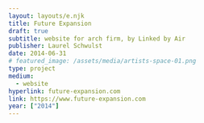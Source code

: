 ```yaml
---
layout: layouts/e.njk
title: Future Expansion
draft: true
subtitle: website for arch firm, by Linked by Air
publisher: Laurel Schwulst
date: 2014-06-31
# featured_image: /assets/media/artists-space-01.png
type: project
medium:
  - website
hyperlink: future-expansion.com
link: https://www.future-expansion.com
year: ["2014"]
---
```

